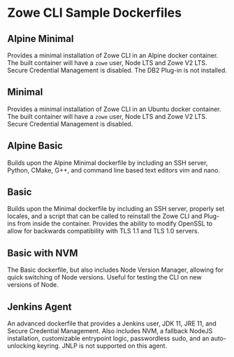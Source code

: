 # Zowe CLI Sample Dockerfiles

## Alpine Minimal

Provides a minimal installation of Zowe CLI in an Alpine docker container.
The built container will have a `zowe` user, Node LTS and Zowe V2 LTS.
Secure Credential Management is disabled.
The DB2 Plug-in is not installed.

## Minimal

Provides a minimal installation of Zowe CLI in an Ubuntu docker container.
The built container will have a `zowe` user, Node LTS and Zowe V2 LTS.
Secure Credential Management is disabled.

## Alpine Basic

Builds upon the Alpine Minimal dockerfile by including an SSH server, Python, CMake, G++, and command line based text editors vim and nano.

## Basic

Builds upon the Minimal dockerfile by including an SSH server, properly set locales, and a script that can be called to reinstall the Zowe CLI and Plug-ins from inside the container.
Provides the ability to modify OpenSSL to allow for backwards compatibility with TLS 1.1 and TLS 1.0 servers.

## Basic with NVM

The Basic dockerfile, but also includes Node Version Manager, allowing for quick switching of Node versions.
Useful for testing the CLI on new versions of Node.

## Jenkins Agent

An advanced dockerfile that provides a Jenkins user, JDK 11, JRE 11, and Secure Credential Management.
Also includes NVM, a fallback NodeJS installation, customizable entrypoint logic, passwordless sudo, and an auto-unlocking keyring.
JNLP is not supported on this agent.